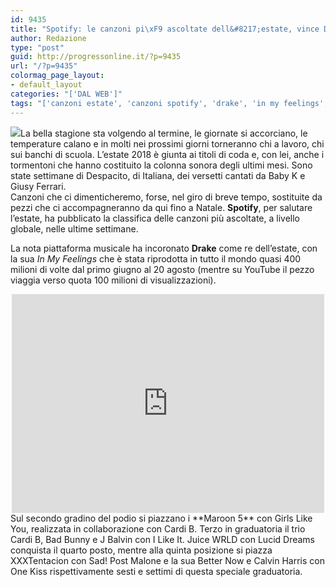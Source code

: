```yaml
---
id: 9435
title: "Spotify: le canzoni pi\xF9 ascoltate dell&#8217;estate, vince Drake"
author: Redazione
type: "post"
guid: http://progressonline.it/?p=9435
url: "/?p=9435"
colormag_page_layout:
- default_layout
categories: "['DAL WEB']"
tags: "['canzoni estate', 'canzoni spotify', 'drake', 'in my feelings', 'migliori canzoni estate', 'Spotify']"
---
```


![](https://progressonline.it/wp-content/uploads/2018/08/maxresdefault-1-300x169.jpg)La bella stagione sta volgendo al termine, le giornate si accorciano, le temperature calano e in molti nei prossimi giorni torneranno chi a lavoro, chi sui banchi di scuola. L’estate 2018 è giunta ai titoli di coda e, con lei, anche i tormentoni che hanno costituito la colonna sonora degli ultimi mesi. Sono state settimane di Despacito, di Italiana, dei versetti cantati da Baby K e Giusy Ferrari.  
Canzoni che ci dimenticheremo, forse, nel giro di breve tempo, sostituite da pezzi che ci accompagneranno da qui fino a Natale. **Spotify**, per salutare l’estate, ha pubblicato la classifica delle canzoni più ascoltate, a livello globale, nelle ultime settimane.

La nota piattaforma musicale ha incoronato **Drake** come re dell’estate, con la sua *In My Feelings* che è stata riprodotta in tutto il mondo quasi 400 milioni di volte dal primo giugno al 20 agosto (mentre su YouTube il pezzo viaggia verso quota 100 milioni di visualizzazioni).

<center><iframe allowfullscreen="allowfullscreen" frameborder="0" height="350" loading="lazy" src="https://www.youtube.com/embed/DRS_PpOrUZ4" width="500"><span class="mce_SELRES_start" data-mce-type="bookmark" style="display: inline-block; width: 0px; overflow: hidden; line-height: 0;">﻿</span></iframe></center>Sul secondo gradino del podio si piazzano i **Maroon 5** con Girls Like You, realizzata in collaborazione con Cardi B. Terzo in graduatoria il trio Cardi B, Bad Bunny e J Balvin con I Like It. Juice WRLD con Lucid Dreams conquista il quarto posto, mentre alla quinta posizione si piazza XXXTentacion con Sad! Post Malone e la sua Better Now e Calvin Harris con One Kiss rispettivamente sesti e settimi di questa speciale graduatoria. 
